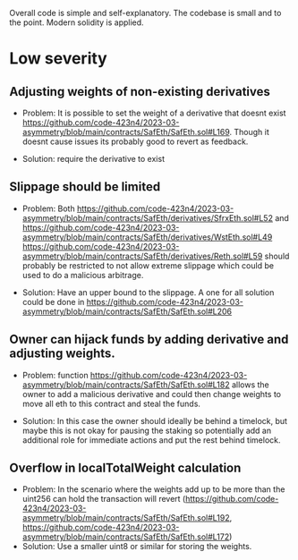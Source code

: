 Overall code is simple and self-explanatory. The codebase is small and to the point. Modern solidity is applied.

# Low severity

## Adjusting weights of non-existing derivatives
* Problem: It is possible to set the weight of a derivative that doesnt exist https://github.com/code-423n4/2023-03-asymmetry/blob/main/contracts/SafEth/SafEth.sol#L169. Though it doesnt cause issues its probably good to revert as feedback.

* Solution: require the derivative to exist



## Slippage should be limited

* Problem: Both https://github.com/code-423n4/2023-03-asymmetry/blob/main/contracts/SafEth/derivatives/SfrxEth.sol#L52 and https://github.com/code-423n4/2023-03-asymmetry/blob/main/contracts/SafEth/derivatives/WstEth.sol#L49 https://github.com/code-423n4/2023-03-asymmetry/blob/main/contracts/SafEth/derivatives/Reth.sol#L59 should probably be restricted to not allow extreme slippage which could be used to do a malicious arbitrage. 

 * Solution: Have an upper bound to the slippage. A one for all solution could be done in https://github.com/code-423n4/2023-03-asymmetry/blob/main/contracts/SafEth/SafEth.sol#L206


## Owner can hijack funds by adding derivative and adjusting weights.

* Problem: function https://github.com/code-423n4/2023-03-asymmetry/blob/main/contracts/SafEth/SafEth.sol#L182 allows the owner to add a malicious derivative and could then change weights to move all eth to this contract and steal the funds.

* Solution: In this case the owner should ideally be behind a timelock, but maybe this is not okay for pausing the staking so potentially add an additional role for immediate actions and put the rest behind timelock.

## Overflow in localTotalWeight calculation

* Problem: In the scenario where the weights add up to be more than the uint256 can hold the transaction will revert (https://github.com/code-423n4/2023-03-asymmetry/blob/main/contracts/SafEth/SafEth.sol#L192, https://github.com/code-423n4/2023-03-asymmetry/blob/main/contracts/SafEth/SafEth.sol#L172)
* Solution: Use a smaller uint8 or similar for storing the weights.



